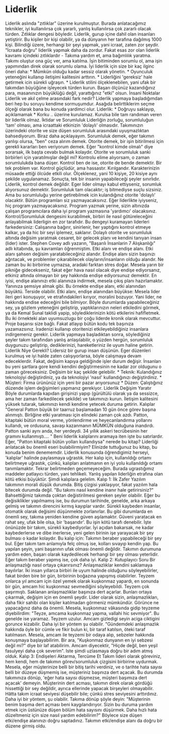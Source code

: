 # Liderlik

Liderlik aslında "zıtlıklar" üzerine kurulmuştur. Burada anlatacağımız
teknikler, iyi kullanılırsa çok yararlı, yanlış kullanılırsa çok
zararlı olacak türden. Zıtlıklar dengesi böyledir.  Liderlik, gurup
içine dahil olan insanları yetiştirir. Bu kişiler bir kişi olabilir,
ya da dünyanın her tarafına dağılmış 1000 kişi. Bilindiği üzere,
herhangi bir şeyi yapmak, yani icraat, zaten zor şeydir. "İcraata
doğru" liderlik yapmak daha da zordur. Fakat esas zor olan liderlik
kavramı içindeki zıtlıklardır - Takıma yardım et, ama bağımlılık
yaratma. Takımı oluştur ona güç ver, ama katılma. İşin bitiminden
sorumlu ol, ama işin yapımından direk olarak sorumlu olama.  İyi
liderlik için size bir kaç ilginc öneri daha: * Mümkün olduğu kadar
sessiz olarak yönetin.  * Oyunculuk yeteneğini kullanıp iletişimi
kalitesini arttırın.  * Liderliğini 'gereksiz' hale getirmek icin
sürekli uğraşın.  * Liderlik stilini ölçeklenebilen, yani ufak bir
takımdan büyüğüne işleyecek türden kurun. Başarı ölçünüz kazandığınız
para, masanınızın büyüklüğü değil, yarattığınız "etki" olsun.  İnsani
Noktalar Liderlik ve akıl çelme arasındaki fark nedir? Liderlik
yapmaya başladığımdan beri hep bu soruyu kendime sormuşumdur. Asağıda
belirttiklerim seçme ölçeği olarak bana bu konuda yardimci
olur. Liderlik: * Doğruyu saklayıp, açıklamamak * Korku .. üzerine
kurulamaz. Kurulsa bile tam randıman veren bir liderlik olmaz.
İktidar ve Sorumluluk Liderliğin zorluğu, sorumluluğun 'tam' olması,
ama icraattaki etkinizin 'dolaylı' olmasıdır. Takımınızın üzerindeki
otorite ve size düşen sorumluluk arasındaki uyuşmazlıktan
bahsediyorum. Biraz daha açıklayayım.  Sorumluluk demek, eğer takımın
yanlışı olursa, "ben" ceza alırım demek. Otorite demek, bir işin
bitirilmesi için gerekli kararları ben veriyorum demek.  Eğer "kontrol
kimde olmalı" diye sorarsak, ilk başta cevabı bulmak kolaydır. Otorite
ve sorumluluk sanki birbirleri için yaratılmışlar değil mi? Kontrolu
elime alıyorsam, o zaman sorumlulukda bana düşer. Kontrol ben de ise,
otorite de bende demektir.  Bir tek problem var. Kontrol güçlüdür, ama
hassastır. Kırılgandır. Karakterinizin müsaade ettiği ölcüde etkili
olur. Ölçeklenez, yani 10 kişiye, 20 kisiye aynı şekilde
uygulanamaz. Sonuçta, tek bir insanin yapabileceği şeyler sınırlıdır.
Liderlik, kontrol demek değildir. Eger lider olmayı kabul ettiyseniz,
sorumluk alıyorsunuz demektir. Sorumluluk tam olacaktır; iş bitmediyse
suçlu sizsiniz. Ama bu sorumluluğu yerine getirebilmek icin
kulandığınız otorite 'dolaylı' olacaktir. Bütün programları siz
yazmayacaksınız. Eğer liderlikte iyiyseniz, hiç program
yazmayacaksınız. Program yazmak yerine, sizin altınızda çalışan
programcılara daha iyi program yazmasına 'yardımcı'
olacaksınız. Kontrol/Sorumluluk dengesini kurabilmek, birbiri ile
nasıl götüreleceğini anlayabilmak liderligin en zor tarafıdır. Bu
dengeyi kuramayan liderleri farkedersiniz: Calışanına bağırır,
sinirlenir, her yaptığını kontrol etmeye kalkar, ya da hic bir seyi
iplemez, saklanır. Dolaylı otorite ve sorumluluk altında değisim
yaratmak cesaret, bir gelecek planı ve kendini tanıyan insan (lider)
ister.  Stephen Covey adlı yazarın, "Başarılı İnsanlarin 7
Alışkanlığı" adlı kitabında, şu kavramları öğrenmiştim. Etki alanı ve
endişe alanı. Etki alanı şahsen değisim yaratabileceğiniz
alandır. Endişe alanı sizin başınızı ağrıtacak, ve problemler
çıkarabilecek olayların/insanların olduğu alandır. Ne zaman bu iki
birbirine uymazsa, aradaki farktan stres doğar.  Mesela yarın bir
pikniğe gidecekseniz, fakat eğer hava nasıl olacak diye endişe
ediyorsanız, etkiniz altında olmayan bir şey hakkında endişe
ediyorsunuz demektir. En iyisi, endişe alanınızı etki alanınıza
indirmek, mesela çıkış planı hazırlamaktır. Yanınıza şemsiye almak
gibi. Bu örnekte endişe alanı, etki alanından büyüktü.  Terside
olabilir. Etki alanı, endişe alanından büyükse: Mesela lider ileri
geri konuşuyor, ve etrafındakileri kırıyor, moralini bozuyor. Yani
lider, ne hakkında endise edeceğini bile bilmiyor. Böyle durumlarda
yapabileceğiniz sey, ya gözlem yeteneğini geliştirip, yaptıklarınızın
neleri etkiledini görmek, ya da Kemal Sunal taklidi yapip,
söylediklerinizin kötü etkilerini hafifletmek.  Bu iki örnekteki alan
uyumsuzlugu bir çoğu liderde kronik olarak mevcuttur. Proje başarısı
size bağlı. Fakat atlayıp bütün kodu tek başınıza
yazamazsınız. İradenizi kullanıp otoritenizi etkileyebildiğiniz
insanlara indirgemeniz gerekir. Liderlik yapmaya başladıktan sonra,
söylediğiniz şeyler takım tarafından yanlış anlaşılabilir, o yüzden
hergün, sorumluluk duygunuzu geliştirip, dediklerinizi, hareketleriniz
ile uyum haline getirin.  Liderlik Niye Gerekli?  Lidersiz bir gurup
insan düşünün. Eger düzenleri kurulmuş ve iyi halde zaten
calışıyorlarsa, böyle calışmaya devam edeceklerdir. Fakat, değisim
kapıya geldiğinde işler durum değişir. İnsanları bu yeni şartlara gore
kendi kendini değiştirmesinin ne kadar zor oldugunu o zaman
göreceksiniz.  Değisim bir kaç şekilde gelebilir.  * Teknik:
Kulandığınız teknolojiyi değiştirdiniz, ya da teknolojiyi 'nasıl'
kullandığınızı değiştirdiniz.  * Müşteri: Firma ürününüz için yeni bir
pazar arıyorsunuz * Düzen: Çalıştığınız düzende işlem değişimleri
yapmanız gerekiyor.  Liderlik Değişim Yaratır Böyle durumlarda kapıdan
girişinizi yapıp (gürültülü olarak ya da sessizce, ama her zaman
farkedilecek şekilde) ve takımınızı kurun. İletişim kalitesini yüksek
tutarak, takımınızı kendi kendine yetecek duruma getirin.  Kalıplar
"General Patton büyük bir taarruz başlamadan 10 gün önce görev başına
alınmıştı. Birliğine etki yaratması için elindeki zaman çok
azdı. Patton, kitaptaki bütün moral verme, yönlendirme ve
heyecanlandırma yollarını kullandı, ve ordusuna, savaşı kazanmanın
MÜMKÜN olduğuna inandırdı. Patton sanki aynı anda, her yerdeydi. 34
yıllık askeri tecrübesinin her gramını kullanmıştı.... "  Beni
liderlik kalıplarını aramaya iten işte bu satırlardır. Eğer, "Patton
kitaptaki bütün yolları kullandıysa" nerede bu kitap? Liderliği
anlatacak bu önemli eseri bulabilirmiyim?  Elinizde tuttuğunuz bu
kitap, bu konuda benim denememdir. Liderlik konusunda öğrendigimiz
herseyi, 'kalıplar' halinde paylasmaya uğrastık. Her kalıp için,
kullanıldığı ortamı belirtmeye uğrastık, çünkü, kalıpları anlatmanın
en iyi yolu kullanıldığı ortamı tanımlamaktır.  Tekrar belirtmeden
geçemeyeceğim. Burada ugrastığımız maddeler patlayıcı türden, yani
tehlikeli. Yanlış yapılan liderliğin etrafına olan kötü etkisi
büyüktür. Şimdi kalıplara gelelim.  Kalıp 1: İlk Zafer Yazılım
takımının morali düşük durumda. Bitiş çizgisi yaklaşıyor, fakat
yazılım hala bitecek durumda değil. "Bu takımı nasıl kendine inanır
hale getirirsiniz?"  Bahsettiğimiz takımda çoktan değistirilmesi
gereken şeyler olabilir. Eğer bu değisiklikler yapılmamış ise, bu
durumun tarihinde, genelde, arka arkaya gelmiş ve takımın direncini
kırmış kayıplar vardır. Sürekli kaybeden insanlar, otomatik olarak
değisimi düşünmekte zorlanırlar. Bu gibi durumlarda en önemli sey,
takıma yeniden kendine güven aşılamaktır. Güveni yaratacak en rahat
sey, ufak bile olsa, bir 'başarıdır'.  Bu işin kötü tarafı
denebilir. İşte önünüzde bir takım, sürekli kaybediyorlar. İyi açıdan
bakarsak, ne kadar kaybederlerse ve dibe inerlerse, yeni gelen birinin
işe yarayacak bir şey bulması o kadar kolaydır.  Bu kalıp için:
Takımın beraber yapabileceği bir şey bul. Eğer takım tam anlamıyla
felç olmuş ise, kolları sıvayıp kendin yap. Bu yapılan şeyin, yani
başarının ufak olması önemli değildir. Takımın durumuna yardım eden,
başarı olarak kaydedilecek herhangi bir şey olması yeterlidir. Eğer
takım beraber yapmış ise, çok daha iyi.  Kalip 2: Kutuplayıcı Soru Bir
anlaşmazlığı nasıl ortaya çıkarırsınız? Anlaşmazlıklar kendini
saklamaya bayılırlar. İki insan yıllarca birbiri ile uyum halinde
olduğunu söyleyebilirler, fakat birden bire bir gün, birbirinin
boğazına yapışmış olabilirler. Teyzem onlarca yıl amcam için özel
yemek olarak kuşkonmaz yapardı, en sonunda bir gün, amcam hic
kuşkonmaz sevmediğini söyleyebildi. Teyzem çok şaşırmıştı.  Saklanan
anlaşmazlıklar başınıza dert açarlar. Bunları ortaya çıkarmak, değişim
için en önemli şeydir. Lider olarak sizin, anlaşmazlıkları, daha fikir
sahibi olan kişiler katılmadan görmeniz mümkündür. Görünce ne
yapacağınız daha da önemli. Mesela, kuşkonmaz vâkasında gidip teyzeme
diyebilirdim: "Teyze, amcama kuşkonmaz yapma, vallahi hic
sevmiyor". Bu genelde ise yaramaz. Teyzem uzulur. Amcam gizledigi
seyin aciga ciktigini gorunce kizabilir.  Daha iyi bir yöntem şu
olabilir. "Gündemdeki anlaşmazlık hakkında öyle bir cümle ve fikir
bulun ki, bir taraf katılsın, öteki taraf katılmasın.  Mesela, amcam
ile teyzemi bir odaya alıp, sebzeler hakkında konuşmaya
başlayabilirim. Bir ara, "Kuşkonmaz dunyanın en iyi sebzesi değil mi?"
diye bir laf atabilirim. Amcam diyecektir, "Hiçde değil, ben yeşil
fasulyeyi daha çok severim". Iste şimdi uzlasmaya doğru bir adım atmış
olduk.  Kalıp 3: Endişeleri Aktarma, Tercüme Et Takım lideri olarak
göreviniz, hem kendi, hem de takımın görev/sorumluluk çizgisini
birbirine uydurmak. Mesela, eğer müşterinize belli bir bitiş tarihi
verdiniz, ve o tarihte hata sayısı belli bir düzeye düşmemiş ise,
müşteriniz başınıza dert açacak. Bu durumda takımınıza dönüp, 'eğer
hata sayısı düşmezse, müşteri başımıza dert açacak'
demeyin. Müşterinin dert acması, takımın direk olarak gördüğü
hissettiği bir sey değildir, ayrıca ellerinde yapacak birşeyleri
olmayabilir. Hâtta takım icraat seviyesi düşebilir bile; çünkü stres
seviyesini arttırdınız.  Daha iyi bir yöntem, şu olabilir. Takıma
dönüp şöyle deyin: "Müşterinin benim başıma dert açması beni
kaygılandırıyor. Sizin bu duruma yardım etmek için üstünüze düşen
bölüm hata sayısını düşürmek. Daha hızlı hata düzeltmeniz için size
nasıl yardım edebilirim?"  Böylece size düşen etki/endişe alanınızı
doğru saptadınız. Takımın etki/endişe alanı da doğru bir düzene girmiş
oldu.




